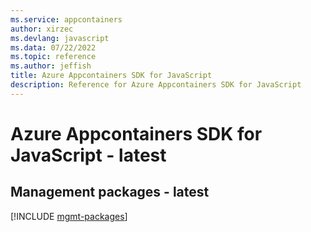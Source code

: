 ```yaml
---
ms.service: appcontainers
author: xirzec
ms.devlang: javascript
ms.data: 07/22/2022
ms.topic: reference
ms.author: jeffish
title: Azure Appcontainers SDK for JavaScript
description: Reference for Azure Appcontainers SDK for JavaScript
---
```

# Azure Appcontainers SDK for JavaScript - latest

## Management packages - latest
[!INCLUDE [mgmt-packages](appcontainers-mgmt-index.md)]